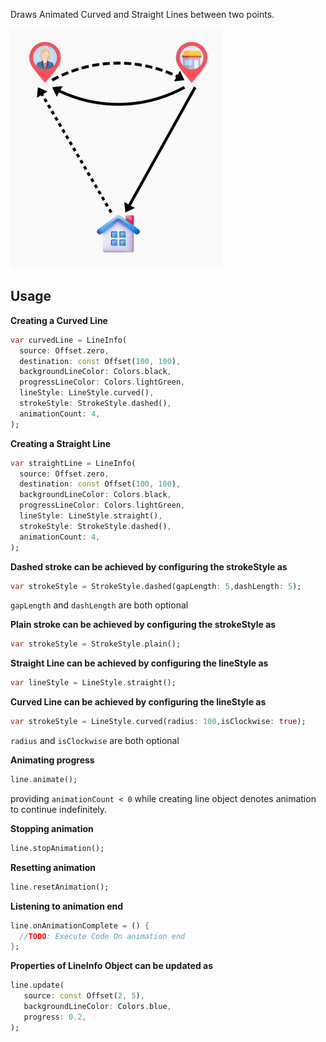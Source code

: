 Draws Animated Curved and Straight Lines between two points.

![Demo](https://raw.githubusercontent.com/DebojyotiK/animated_lines/main/animation.gif)

## Usage

**Creating a Curved Line**
```dart  
var curvedLine = LineInfo(  
  source: Offset.zero,  
  destination: const Offset(100, 100),  
  backgroundLineColor: Colors.black,  
  progressLineColor: Colors.lightGreen,  
  lineStyle: LineStyle.curved(),  
  strokeStyle: StrokeStyle.dashed(),  
  animationCount: 4,  
);  
```  

**Creating a Straight Line**
```dart  
var straightLine = LineInfo(  
  source: Offset.zero,  
  destination: const Offset(100, 100),  
  backgroundLineColor: Colors.black,  
  progressLineColor: Colors.lightGreen,  
  lineStyle: LineStyle.straight(),  
  strokeStyle: StrokeStyle.dashed(),  
  animationCount: 4,  
); 
``` 

**Dashed stroke  can be achieved by configuring the strokeStyle as**
```dart  
var strokeStyle = StrokeStyle.dashed(gapLength: 5,dashLength: 5);
``` 
`gapLength` and `dashLength` are both optional

**Plain stroke can be achieved by configuring the strokeStyle as**
```dart  
var strokeStyle = StrokeStyle.plain();
``` 

**Straight Line can be achieved by configuring the lineStyle as**
```dart  
var lineStyle = LineStyle.straight();
``` 

**Curved Line can be achieved by configuring the lineStyle as**
```dart  
var strokeStyle = LineStyle.curved(radius: 100,isClockwise: true);
``` 
`radius` and `isClockwise` are both optional


**Animating progress**
```dart  
line.animate();
```  
providing `animationCount < 0` while creating line object denotes animation to continue indefinitely.

**Stopping animation**
```dart  
line.stopAnimation();
```  

**Resetting animation**
```dart  
line.resetAnimation();
```  

**Listening to animation end**
```dart  
line.onAnimationComplete = () {  
  //TODO: Execute Code On animation end  
};
```

**Properties of LineInfo Object can be updated as**
```dart  
line.update(
   source: const Offset(2, 5),
   backgroundLineColor: Colors.blue,
   progress: 0.2,
);
```